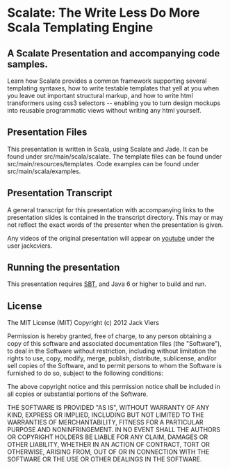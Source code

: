 Scalate: The Write Less Do More Scala Templating Engine
==============
A Scalate Presentation and accompanying code samples.
--------------
Learn how Scalate provides a common framework supporting several templating syntaxes, how to write testable templates that yell at you when you leave out important structural markup, and how to write html transformers using css3 selectors -- enabling you to turn design mockups into reusable programmatic views without writing any html yourself.

Presentation Files
-------------
This presentation is written in Scala, using Scalate and Jade. It can be found under src/main/scala/scalate. The template files can be found under src/main/resources/templates. Code examples can be found under src/main/scala/examples.

Presentation Transcript
-------------
A general transcript for this presentation with accompanying links to the presentation slides is contained in the transcript directory.  This may or may not reflect the exact words of the presenter when the presentation is given.

Any videos of the original presentation will appear on [youtube](http://youtube.com) under the user jackcviers.

Running the presentation
--------------
This presentation requires [SBT](http://www.scala-sbt.org/), and Java 6 or higher to build and run.

License
--------------
The MIT License (MIT)
Copyright (c) 2012 Jack Viers

Permission is hereby granted, free of charge, to any person obtaining a copy of this software and associated documentation files (the "Software"), to deal in the Software without restriction, including without limitation the rights to use, copy, modify, merge, publish, distribute, sublicense, and/or sell copies of the Software, and to permit persons to whom the Software is furnished to do so, subject to the following conditions:

The above copyright notice and this permission notice shall be included in all copies or substantial portions of the Software.

THE SOFTWARE IS PROVIDED "AS IS", WITHOUT WARRANTY OF ANY KIND, EXPRESS OR IMPLIED, INCLUDING BUT NOT LIMITED TO THE WARRANTIES OF MERCHANTABILITY, FITNESS FOR A PARTICULAR PURPOSE AND NONINFRINGEMENT. IN NO EVENT SHALL THE AUTHORS OR COPYRIGHT HOLDERS BE LIABLE FOR ANY CLAIM, DAMAGES OR OTHER LIABILITY, WHETHER IN AN ACTION OF CONTRACT, TORT OR OTHERWISE, ARISING FROM, OUT OF OR IN CONNECTION WITH THE SOFTWARE OR THE USE OR OTHER DEALINGS IN THE SOFTWARE.
